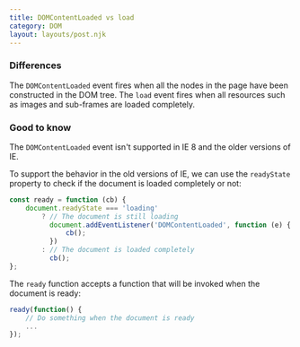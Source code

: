 ```yaml
---
title: DOMContentLoaded vs load
category: DOM
layout: layouts/post.njk
---
```


### Differences

The `DOMContentLoaded` event fires when all the nodes in the page have been constructed in the DOM tree.
The `load` event fires when all resources such as images and sub-frames are loaded completely.

### Good to know

The `DOMContentLoaded` event isn't supported in IE 8 and the older versions of IE.

To support the behavior in the old versions of IE, we can use the `readyState` property to check if the document is loaded completely or not:

```js
const ready = function (cb) {
    document.readyState === 'loading'
        ? // The document is still loading
          document.addEventListener('DOMContentLoaded', function (e) {
              cb();
          })
        : // The document is loaded completely
          cb();
};
```

The `ready` function accepts a function that will be invoked when the document is ready:

```js
ready(function() {
    // Do something when the document is ready
    ...
});
```
